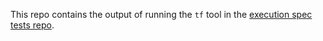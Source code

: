 This repo contains the output of running the `tf` tool in the [execution spec tests repo](https://github.com/ethereum/execution-spec-tests).

